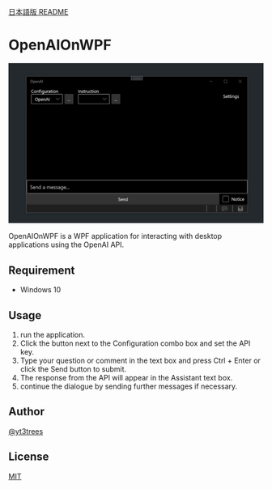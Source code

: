 [日本語版 README](./README-ja.md)

# OpenAIOnWPF

![gif](./!image/OpenAIOnWPF.gif)

OpenAIOnWPF is a WPF application for interacting with desktop applications using the OpenAI API.

## Requirement
- Windows 10

## Usage
1. run the application.
2. Click the button next to the Configuration combo box and set the API key.
3. Type your question or comment in the text box and press Ctrl + Enter or click the Send button to submit.
4. The response from the API will appear in the Assistant text box.
5. continue the dialogue by sending further messages if necessary.

## Author

[@yt3trees](https://twitter.com/yt3trees)

## License

[MIT](https://github.com/yt3trees/OpenAIOnWPF/blob/main/LICENSE)
